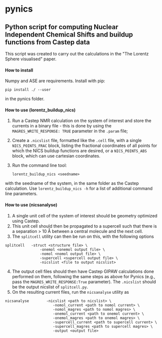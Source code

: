 # pynics
## Python script for computing Nuclear Independent Chemical Shifts and buildup functions from Castep data

This script was created to carry out the calculations in the "The Lorentz Sphere visualised" paper. 

#### How to install

Numpy and ASE are requirements. Install with pip:

    pip install ./ --user

in the pynics folder.

#### How to use (lorentz_buildup_nics)

1. Run a Castep NMR calculation on the system of interest and store the currents in a binary file - this is done by using the 
`MAGRES_WRITE_RESPONSE: TRUE` parameter in the `.param` file;
2. Create a `.nicslist` file, formatted like the `.cell` file, with a single `NICS_POINTS_FRAC` block, listing the
fractional coordinates of all points for which the NICS buildup functions are desired, or a `NICS_POINTS_ABS` block, which can use cartesian coordinates.
3. Run the command line tool:

    `lorentz_buildup_nics <seedname>`
    
with the seedname of the system, in the same folder as the Castep calculation.
Use `lorentz_buildup_nics -h` for a list of additional command line parameters.

#### How to use (nicsanalyse)

1. A single unit cell of the system of interest should be geometry optimized using Castep.
2. This unit cell should then be propagated to a supercell such that there is a separation > 10 Å between a central molecule and the next cell.
3. The `splitcell` utility can then be run on this, with the following options

```
splitcell 	-struct <structure file> \
				-onemol <onemol output file> \
				-nomol <nomol output file> \
				-supercell <supercell output file> \
				-nicslist <file to output nicslist>
```

4. The output cell files should then have Castep GIPAW calculations done performed on them, following the same steps as above for Pynics (e.g., pass the `MAGRES_WRITE_RESPONSE:True` parameter). The `.nicslist` should be the output nicslist of `splitcell.py`.
5. On the resulting current files, run the `nicsanalyse` utility as

```
nicsanalyse        -nicslist <path to nicslist> \
                      -nomol_current <path to nomol current> \
                      -nomol_magres <path to nomol magres> \
                      -onemol_current <path to onemol current> \
                      -onemol_magres <path to onemol magres> \
                      -supercell_current <path to supercell current> \ 
                      -supercell_magres <path to supercell magres> \
                      -output <output file> 
```
